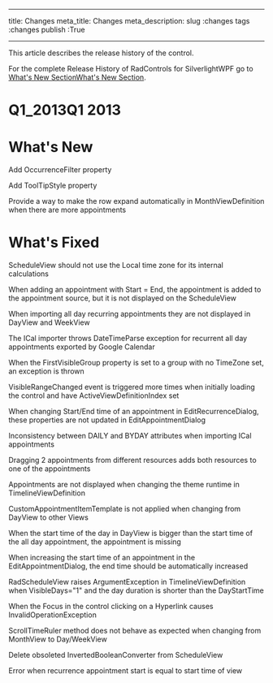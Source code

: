 ___
title: Changes
meta_title: Changes
meta_description: 
slug :changes
tags :changes
publish :True
___


This article describes the release history of the control.

For the complete Release History of RadControls for SilverlightWPF go to 
			[What's New Section](http://www.telerik.com/products/silverlight/whats-new.aspx)[What's New Section](http://www.telerik.com/products/wpf/whats-new.aspx).

# Q1_2013Q1 2013

# What's New

Add OccurrenceFilter property

Add ToolTipStyle property

Provide a way to make the row expand automatically in MonthViewDefinition when there are more appointments 

# What's Fixed

ScheduleView should not use the Local time zone for its internal calculations

When adding an appointment with Start = End, the appointment is added to the appointment source, but it is not displayed on the ScheduleView

When importing all day recurring appointments they are not displayed in DayView and WeekView

The ICal importer throws DateTimeParse exception for recurrent all day appointments exported by Google Calendar 

When the FirstVisibleGroup property is set to a group with no TimeZone set, an exception is thrown 

VisibleRangeChanged event is triggered more times when initially loading the control and have ActiveViewDefinitionIndex set

When changing Start/End time of an appointment in EditRecurrenceDialog, these properties are not updated in EditAppointmentDialog 

Inconsistency between DAILY and BYDAY attributes when importing ICal appointments 

Dragging 2 appointments from different resources adds both resources to one of the appointments 

Appointments are not displayed when changing the theme runtime in TimelineViewDefinition

CustomAppointmentItemTemplate is not applied when changing from DayView to other Views 

When the start time of the day in DayView is bigger than the start time of the all day appointment, the appointment is missing 

When increasing the start time of an appointment in the EditAppointmentDialog, the end time should be automatically increased

RadScheduleView raises ArgumentException in TimelineViewDefinition when VisibleDays="1" and the day duration is shorter than the DayStartTime

When the Focus in the control clicking on a Hyperlink causes InvalidOperationException 

ScrollTimeRuler method does not behave as expected when changing from MonthView to Day/WeekView 

Delete obsoleted InvertedBooleanConverter from ScheduleView 

Error when recurrence appointment start is equal to start time of view
